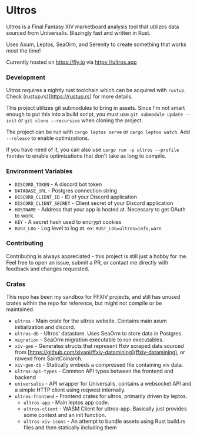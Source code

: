 # Ultros

Ultros is a Final Fantasy XIV marketboard analysis tool that utilizes data sourced from Universalis. Blazingly fast and written in Rust.

Uses Axum, Leptos, SeaOrm, and Serenity to create something that works most the time!

Currently hosted on https://fly.io via https://ultros.app

### Development

Ultros requires a nightly rust toolchain which can be acquired with `rustup`. Check (rustup.rs)[https://rustup.rs] for more details.

This project utilizes git submodules to bring in assets. Since I'm not smart enough to put this into a build script, you must use `git submodule update --init` or `git clone --recursive` when cloning the project.

The project can be run with `cargo leptos serve` or `cargo leptos watch`. Add `--release` to enable optimizations.

If you have need of it, you can also use `cargo run -p ultros --profile fastdev` to enable optimizations that don't take as long to compile.

### Environment Variables
* `DISCORD_TOKEN` - A discord bot token
* `DATABASE_URL` - Postgres connection string
* `DISCORD_CLIENT_ID` - ID of your Discord application
* `DISCORD_CLIENT_SECRET` - Client secret of your Discord application
* `HOSTNAME` - Address that your app is hosted at. Necessary to get OAuth to work.
* `KEY` - A secret hash used to encrypt cookies
* `RUST_LOG` - Log level to log at. ex: `RUST_LOG=ultros=info,warn`

### Contributing

Contributing is always appreciated - this project is still just a hobby for me.
Feel free to open an issue, submit a PR, or contact me directly with feedback and changes requested.

### Crates

This repo has been my sandbox for FFXIV projects, and still has unused crates within the repo for reference, but might not compile or be maintained.

* `ultros` - Main crate for the ultros website. Contains main axum initialization and discord.
* `ultros-db` - Ultros' datastore. Uses SeaOrm to store data in Postgres.
* `migration` - SeaOrm migration executable to run executables.
* `xiv-gen` - Generates structs that represent ffxiv scraped data sourced from [https://github.com/xivapi/ffxiv-datamining](ffxiv-datamining), or rawexd from SaintCoinarch.
* `xiv-gen-db` - Statically embeds a compressed file containing xiv data.
* `ultros-api-types` - Common API types between the frontend and backend
* `universalis` - API wrapper for Universalis, contains a websocket API and a simple HTTP client using reqwest internally.
* `ultros-frontend` - Frontend crates for ultros, primarily driven by leptos.
    * `ultros-app` - Main leptos app code.
    * `ultros-client` - WASM Client for ultros-app. Basically just provides some context and an init function.
    * `ultros-xiv-icons` - An attempt to bundle assets using Rust build.rs files and then statically including them